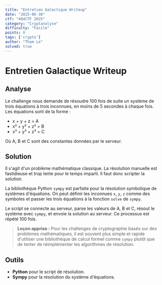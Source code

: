```yaml
---
title: "Entretien Galactique Writeup"
date: "2025-06-30"
ctf: "404CTF 2025"
category: "Cryptanalyse"
difficulty: "Facile"
points: 0
tags: ['crypto']
author: "Tham Le"
solved: true
---
```


# Entretien Galactique Writeup

## Analyse

Le challenge nous demande de résoudre 100 fois de suite un système de trois équations à trois inconnues, en moins de 5 secondes à chaque fois. Les équations sont de la forme :

-   x + y + z = A
-   x² + y² + z² = B
-   x³ + y³ + z³ = C

Où A, B et C sont des constantes données par le serveur.

## Solution

Il s'agit d'un problème mathématique classique. La résolution manuelle est fastidieuse et trop lente pour le temps imparti. Il faut donc scripter la solution.

La bibliothèque Python `sympy` est parfaite pour la résolution symbolique de systèmes d'équations. On peut définir les inconnues `x`, `y`, `z` comme des symboles et passer les trois équations à la fonction `solve` de `sympy`.

Le script se connecte au serveur, parse les valeurs de A, B et C, résout le système avec `sympy`, et envoie la solution au serveur. Ce processus est répété 100 fois.

> **Leçon apprise :** Pour les challenges de cryptographie basés sur des problèmes mathématiques, il est souvent plus simple et rapide d'utiliser une bibliothèque de calcul formel comme `sympy` plutôt que de tenter de réimplémenter les algorithmes de résolution.

## Outils

-   **Python** pour le script de résolution.
-   **Sympy** pour la résolution du système d'équations.
